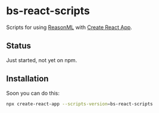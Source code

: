 # bs-react-scripts

Scripts for using [ReasonML](https://reasonml.github.io) with [Create React App](https://github.com/facebook/create-react-app).

## Status
Just started, not yet on npm.

## Installation

Soon you can do this:
```sh
npx create-react-app --scripts-version=bs-react-scripts
```
